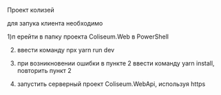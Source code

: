 Проект колизей

для запука клиента необходимо

1)п ерейти в папку проекта Coliseum.Web в PowerShell

2) ввести команду npx yarn run dev 

3) при возникновении ошибки в пункте 2 ввести команду yarn install, повторить пункт 2

4) запустить серверный проект Coliseum.WebApi, используя https
